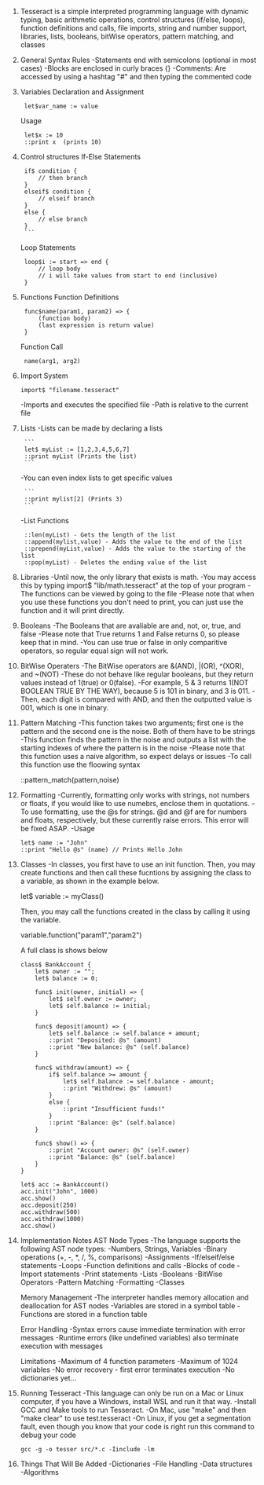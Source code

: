 1. Tesseract is a simple interpreted programming language with dynamic typing, basic arithmetic operations, control structures (if/else, loops), function definitions and calls, file imports, string and number support, libraries, lists, booleans, bitWise operators, pattern matching, and classes

2. General Syntax Rules
    -Statements end with semicolons (optional in most cases)
    -Blocks are enclosed in curly braces {}
    -Comments: Are accessed by using a hashtag "#" and then typing the commented code

3. Variables
    Declaration and Assignment

        
        let$var_name := value
        

    Usage

       
        let$x := 10
        ::print x  (prints 10)
        

4. Control structures
    If-Else Statements

        
        if$ condition {
            // then branch
        } 
        elseif$ condition {
            // elseif branch
        }
        else {
            // else branch
        }
        ```
    Loop Statements

        
        loop$i := start => end {
            // loop body
            // i will take values from start to end (inclusive)
        }
        

5. Functions
    Function Definitions

        
        func$name(param1, param2) => {
            (function body)
            (last expression is return value)
        }
        

    Function Call

        name(arg1, arg2)
        

6. Import System

    ```
    import$ "filename.tesseract"
    ```

    -Imports and executes the specified file
    -Path is relative to the current file

7. Lists
    -Lists can be made by declaring a lists

        ```
        let$ myList := [1,2,3,4,5,6,7]
        ::print myList (Prints the list)
        ```

    -You can even index lists to get specific values

        ```
        ::print mylist[2] (Prints 3)
        ```

    -List Functions

        
        ::len(myList) - Gets the length of the list
        ::append(mylist,value) - Adds the value to the end of the list
        ::prepend(myList,value) - Adds the value to the starting of the list
        ::pop(myList) - Deletes the ending value of the list
        

8. Libraries
    -Until now, the only library that exists is math.
    -You may access this by typing import$ "lib/math.tesseract" at the top of your program
    -The functions can be viewed by going to the file
    -Please note that when you use these functions you don't need to print, you can just use the function and it will print directly.

9. Booleans
    -The Booleans that are avaliable are and, not, or, true, and false
    -Please note that True returns 1 and False returns 0, so please keep that in mind.
    -You can use true or false in only comparitive operators, so regular equal sign will not work.

10. BitWise Operaters
    -The BitWise operators are &(AND), |(OR), ^(XOR), and ~(NOT)
    -These do not behave like regular booleans, but they return values instead of 1(true) or 0(false).
    -For example, 5 & 3 returns 1(NOT BOOLEAN TRUE BY THE WAY), because 5 is 101 in binary, and 3 is 011.
    -Then, each digit is compared with AND, and then the outputted value is 001, which is one in binary.

11. Pattern Matching
    -This function takes two arguments; first one is the pattern and the second one is the noise. Both of them have to be strings
    -This function finds the pattern in the noise and outputs a list with the starting indexes of where the pattern is in the noise
    -Please note that this function uses a naive algorithm, so expect delays or issues
    -To call this function use the floowing syntax
    
    ::pattern_match(pattern,noise)

12. Formatting
    -Currently, formatting only works with strings, not numbers or floats, if you would like to use numebrs, enclose them in quotations.
    -To use formatting, use the @s for strings. @d and @f are for numbers and floats, respectively, but these currently raise errors. This error will be fixed ASAP.
    -Usage

        
        let$ name := "John"
        ::print "Hello @s" (name) // Prints Hello John
        

13. Classes
    -In classes, you first have to use an init function. Then, you may create functions and then call these fucntions by assigning the class to a variable, as shown in the example below.

    
    let$ variable := myClass()
    

    Then, you may call the functions created in the class by calling it using the variable.

    
    variable.function("param1","param2")
    

    A full class is shows below

        
        class$ BankAccount {
            let$ owner := "";
            let$ balance := 0;

            func$ init(owner, initial) => {
                let$ self.owner := owner;
                let$ self.balance := initial;
            }

            func$ deposit(amount) => {
                let$ self.balance := self.balance + amount;
                ::print "Deposited: @s" (amount)
                ::print "New balance: @s" (self.balance)
            }

            func$ withdraw(amount) => {
                if$ self.balance >= amount {
                    let$ self.balance := self.balance - amount;
                    ::print "Withdrew: @s" (amount)
                }
                else {
                    ::print "Insufficient funds!"
                }
                ::print "Balance: @s" (self.balance)
            }

            func$ show() => {
                ::print "Account owner: @s" (self.owner)
                ::print "Balance: @s" (self.balance)
            }
        }

        let$ acc := BankAccount()
        acc.init("John", 1000)
        acc.show()
        acc.deposit(250)
        acc.withdraw(500)
        acc.withdraw(1000)
        acc.show()
        

14. Implementation Notes
    AST Node Types
        -The language supports the following AST node types:
        -Numbers, Strings, Variables
        -Binary operations (+, -, *, /, %, comparisons)
        -Assignments
        -If/elseif/else statements
        -Loops
        -Function definitions and calls
        -Blocks of code
        -Import statements
        -Print statements
        -Lists
        -Booleans
        -BitWise Operators
        -Pattern Matching
        -Formatting
        -Classes

    Memory Management
        -The interpreter handles memory allocation and deallocation for AST nodes
        -Variables are stored in a symbol table
        -Functions are stored in a function table

    Error Handling
        -Syntax errors cause immediate termination with error messages
        -Runtime errors (like undefined variables) also terminate execution with messages

    Limitations
        -Maximum of 4 function parameters
        -Maximum of 1024 variables
        -No error recovery - first error terminates execution
        -No dictionaries yet...

15. Running Tesseract
    -This language can only be run on a Mac or Linux computer, if you have a Windows, install WSL and run it that way.
    -Install GCC and Make tools to run Tesseract.
    -On Mac, use "make" and then "make clear" to use test.tesseract
    -On Linux, if you get a segmentation fault, even though you know that your code is right run this command to debug your code
    ```
    gcc -g -o tesser src/*.c -Iinclude -lm

16. Things That Will Be Added
    -Dictionaries
    -File Handling
    -Data structures
    -Algorithms